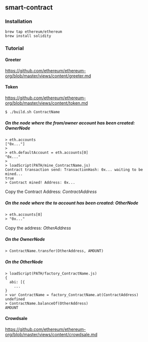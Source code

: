 ## smart-contract

### Installation

```
brew tap ethereum/ethereum
brew install solidity
```

### Tutorial

#### Greeter

https://github.com/ethereum/ethereum-org/blob/master/views/content/greeter.md

#### Token

https://github.com/ethereum/ethereum-org/blob/master/views/content/token.md

```
$ ./build.sh ContractName
```

##### On the node where the _from/owner_ account has been created: _OwnerNode_

```
> eth.accounts
["0x..."]
>
> eth.defaultAccount = eth.accounts[0]
"0x..."
>
> loadScript(PATH/mine_ContractName.js)
Contract transaction send: TransactionHash: 0x... waiting to be mined...
true
> Contract mined! Address: 0x...
```

Copy the Contract Address: _ContractAddress_

##### On the node where the _to_ account has been created: _OtherNode_

```
> eth.accounts[0]
> "0x..."
```

Copy the address: _OtherAddress_

##### On the _OwnerNode_

```
> ContractName.transfer(OtherAddress, AMOUNT)
```

##### On the _OtherNode_

```
> loadScript(PATH/factory_ContractName.js)
{
  abi: [{
  	...
}
> var ContractName = factory_ContractName.at(ContractAddress)
undefined
> ContractName.balanceOf(OtherAddress)
AMOUNT
```

#### Crowdsale

https://github.com/ethereum/ethereum-org/blob/master/views/content/crowdsale.md



